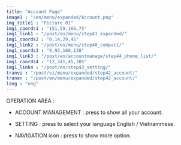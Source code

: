 ```yaml
---
title: "Account Page"
image1 : "/en/menu/expanded/Account.png"
img_title1 : "Picture 01"
img1_coords1 : "151,59,166,75"
img1_link1 : "/post/en/menu/step41_expanded/"
img1_coords2 : "0,14,29,45"
img1_link2 : "/post/en/menu/step40_compact/"
img1_coords3 : "9,93,168,138"
img1_link3 : "/post/en/accountmanage/step44_phone_list/"
img1_coords4 : "12,341,45,385"
img1_link4 : "/post/en/step43_setting/"
tranvi : "/post/vi/menu/expanded/step42_account/"
tranen : "/post/en/menu/expanded/step42_account/"
lang : "eng"
---
```

OPERATION AREA :

- ACCOUNT MANAGEMENT : press to show all your account.

- SETTING : press to select your language English / Vietnammese.

- NAVIGATION icon : press to show more option.
